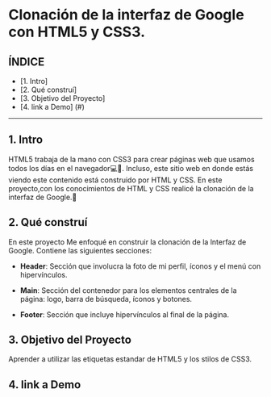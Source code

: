 # Clonación de la interfaz de Google con HTML5 y CSS3.

## **ÍNDICE**

* [1. Intro]
* [2. Qué construí]
* [3. Objetivo del Proyecto]
* [4. link a Demo] (#)

****

## 1. Intro

HTML5 trabaja de la mano con CSS3 para crear páginas web que usamos todos los días en el navegador💻🎀. Incluso, este sitio web en donde estás viendo este contenido está construido por HTML y CSS. En este proyecto,con los conocimientos de HTML y CSS realicé la clonación de la interfaz de Google.🤟

## 2. Qué construí

En este proyecto Me enfoqué en construir la clonación de la lnterfaz de Google. Contiene las siguientes secciones:

* **Header**: Sección que involucra la foto de mi perfil, íconos y el menú con hipervínculos.

* **Main**: Sección del contenedor para los elementos centrales de la página: logo, barra de búsqueda, íconos y botones.

* **Footer**: Sección que incluye hipervínculos al final de la página.

## 3. Objetivo del Proyecto
Aprender a utilizar las etiquetas estandar de HTML5 y los stilos de CSS3.

## 4. link a Demo
